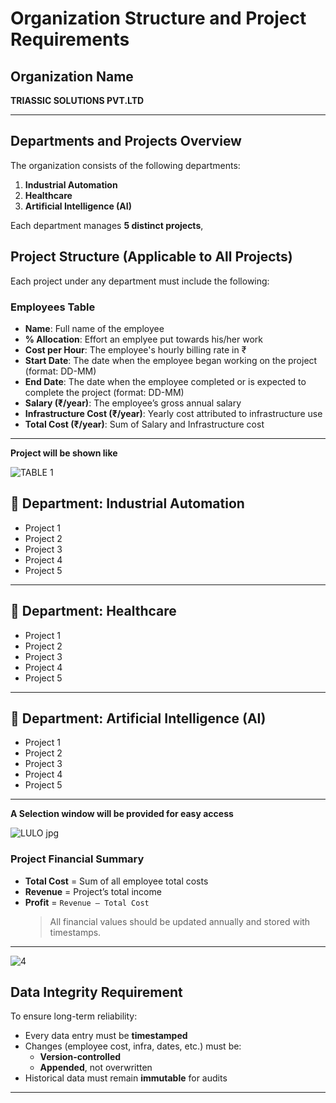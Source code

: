#  Organization Structure and Project Requirements

##  Organization Name
**TRIASSIC SOLUTIONS PVT.LTD**

---

##  Departments and Projects Overview

The organization consists of the following departments:

1. **Industrial Automation**
2. **Healthcare**
3. **Artificial Intelligence (AI)**


Each department manages **5 distinct projects**,


##  Project Structure (Applicable to All Projects)

Each project under any department must include the following:

###  Employees Table
- **Name**: Full name of the employee  
- **% Allocation**: Effort an emplyee put towards his/her work  
- **Cost per Hour**: The employee's hourly billing rate in ₹  
- **Start Date**: The date when the employee began working on the project (format: DD-MM)  
- **End Date**: The date when the employee completed or is expected to complete the project (format: DD-MM)
- **Salary (₹/year)**: The employee’s gross annual salary  
- **Infrastructure Cost (₹/year)**: Yearly cost attributed to infrastructure use
- **Total Cost (₹/year)**: Sum of Salary and Infrastructure cost  

---
 **Project will be shown like**
 

![TABLE 1](https://github.com/user-attachments/assets/367f3c03-1538-4c08-8270-de93b865c8af)



## 🔹 Department: Industrial Automation

- Project 1  
- Project 2 
- Project 3
- Project 4  
- Project 5

---

## 🔹 Department: Healthcare

- Project 1  
- Project 2 
- Project 3 
- Project 4   
- Project 5 

---

## 🔹 Department: Artificial Intelligence (AI)

- Project 1 
- Project 2  
- Project 3  
- Project 4 
- Project 5

---
**A Selection window will be provided for easy access**

  
   ![LULO jpg](https://github.com/user-attachments/assets/7ac84b8f-72b5-433d-bb5d-7a3acd60e5ec)


###  Project Financial Summary


- **Total Cost** = Sum of all employee total costs  
- **Revenue** = Project’s total income  
- **Profit** = `Revenue – Total Cost`
  > All financial values should be updated annually and stored with timestamps.

--- 

![4](https://github.com/user-attachments/assets/88889d69-b650-42c0-8c5f-ef308f6a23a0)




##  Data Integrity Requirement


To ensure long-term reliability:

- Every data entry must be **timestamped**
- Changes (employee cost, infra, dates, etc.) must be:
  - **Version-controlled**
  - **Appended**, not overwritten
- Historical data must remain **immutable** for audits

---




